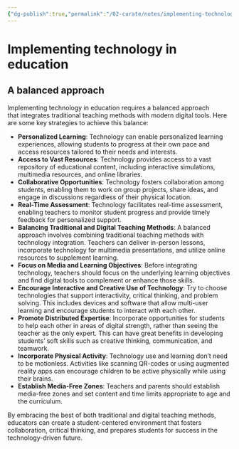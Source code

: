 ```yaml
---
{"dg-publish":true,"permalink":"/02-curate/notes/implementing-technology-in-education/","tags":["technology","education-technology"]}
---
```


# Implementing technology in education
## A balanced approach

Implementing technology in education requires a balanced approach that integrates traditional teaching methods with modern digital tools. Here are some key strategies to achieve this balance:

- **Personalized Learning**: Technology can enable personalized learning experiences, allowing students to progress at their own pace and access resources tailored to their needs and interests.
- **Access to Vast Resources**: Technology provides access to a vast repository of educational content, including interactive simulations, multimedia resources, and online libraries.
- **Collaborative Opportunities**: Technology fosters collaboration among students, enabling them to work on group projects, share ideas, and engage in discussions regardless of their physical location.
- **Real-Time Assessment**: Technology facilitates real-time assessment, enabling teachers to monitor student progress and provide timely feedback for personalized support.
- **Balancing Traditional and Digital Teaching Methods**: A balanced approach involves combining traditional teaching methods with technology integration. Teachers can deliver in-person lessons, incorporate technology for multimedia presentations, and utilize online resources to supplement learning.
- **Focus on Media and Learning Objectives**: Before integrating technology, teachers should focus on the underlying learning objectives and find digital tools to complement or enhance those skills.
- **Encourage Interactive and Creative Use of Technology**: Try to choose technologies that support interactivity, critical thinking, and problem solving. This includes devices and software that allow multi-user learning and encourage students to interact with each other.
- **Promote Distributed Expertise**: Incorporate opportunities for students to help each other in areas of digital strength, rather than seeing the teacher as the only expert. This can have great benefits in developing students’ soft skills such as creative thinking, communication, and teamwork.
- **Incorporate Physical Activity**: Technology use and learning don’t need to be motionless. Activities like scanning QR-codes or using augmented reality apps can encourage children to be active physically while using their brains.
- **Establish Media-Free Zones**: Teachers and parents should establish media-free zones and set content and time limits appropriate to age and the curriculum.

By embracing the best of both traditional and digital teaching methods, educators can create a student-centered environment that fosters collaboration, critical thinking, and prepares students for success in the technology-driven future.